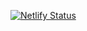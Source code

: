 [![Netlify Status](https://api.netlify.com/api/v1/badges/8a2e416e-1ab2-4082-8743-c0b20af57e4f/deploy-status)](https://app.netlify.com/sites/trusting-jennings-a8d1a0/deploys)

